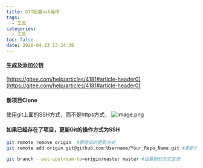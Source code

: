 ```yaml
---
title: GIT配置ssh操作
tags:
  - 工具
categories:
  - 工具
toc: false
date: 2020-04-23 13:34:38
---
```


#### 生成及添加公钥

[https://gitee.com/help/articles/4181#article-header0](https://gitee.com/help/articles/4181#article-header0)

#### 新项目Clone
使用git上面的SSH方式，而不是https方式，
![image.png](/images/2020/04/23/6d686850-8523-11ea-ab9f-57ebd82557ba.png)

#### 如果已经存在了项目，更新Git的操作方式为SSH
```bash
git remote remove origin  #删除旧的更新方式
git remote add origin git@github.com:Username/Your_Repo_Name.git #更新为正式的方式

git branch --set-upstream-to=origin/master master #设置新的方式生效
```